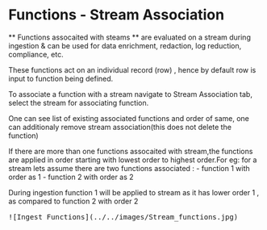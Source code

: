 # Functions - Stream Association

** Functions assocaited with steams ** are evaluated on a stream during ingestion & can be used for data enrichment, redaction, log reduction, compliance, etc. 

These functions act on an individual record (row) , hence by default row is input to function being defined.

To associate a function with a stream navigate to Stream Association tab, select the stream for associating function.

One can see list of existing associated functions and order of same, one can additionaly remove stream association(this does not delete the function)

If there are more than one functions assocaited with stream,the functions are applied in order starting with lowest order to highest order.For eg: for a stream lets assume there are two functions associated : 
    - function 1 with order as 1
    - function 2 with order as 2

During ingestion function 1 will be applied to stream as it has lower order 1 , as compared to function 2 with order 2

<kbd>
![Ingest Functions](../../images/Stream_functions.jpg)
</kbd>
